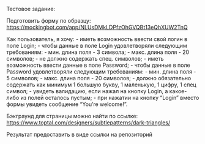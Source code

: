 Тестовое задание: 
 
Подготовить форму по образцу: https://mockingbot.com/app/NLUsDMkLDPfzOhGVQBt13eQhXUW2TnQ 
 
Как пользователь, я хочу: - иметь возможность ввести свой логин в поле Login; - чтобы данные в поле Login удовлетворяли следующим требованиям: - мин. длина поля - 3 символа; - макс. длина поля - 20 символов; - не должно содержать спец. символов; - иметь возможность ввести данные в поле Password; - чтобы данные в поле Password удовлетворяли следующим требованиям: - мин. длина поля - 5 символов; - макс. длина поля - 20 символов; - должно обязательно содержать как минимум 1 большую букву, 1 маленькую, 1 цифру, 1 спец символ; - увидеть валидацию, если нажал на кнопку Login, а какое-либо из полей осталось пустым; - при нажатии на кнопку “Login” вместо формы увидеть сообщение “You’re welcome!”. 
 
Бэкграунд для страницы можно найти по ссылке: https://www.toptal.com/designers/subtlepatterns/dark-triangles/ 
 
Результат предоставить в виде ссылки на репозиторий